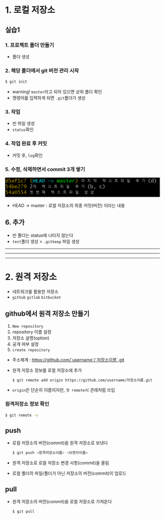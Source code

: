 # 1. 로컬 저장소

## 실습1

### 1. 프로젝트 폴더 만들기

- 폴더 생성



### 2. 해당 폴더에서 git 버전 관리 시작

```bash
$ git init
```

- warning! `master`라고 되어 있으면 상위 폴더 확인
- 명령어를 입력하게 되면 `.git`폴더가 생성



### 3. 작업

- 빈 파일 생성
- `status`확인



### 4. 작업 완료 후 커밋

- 커밋 후, `log`확인



### 5. 수정, 삭제하면서 commit 3개 쌓기

![image-20220706110143940](로컬저장소만들기.assets/image-20220706110143940.png)

- HEAD -> master : 로컬 저장소의 최종 커밋(버전) 이라는 내용



## 6. 추가

- 빈 폴더는 status에 나타지 않는다
- `test`폴더 생성 > `.gitkeep` 파일 생성



---

---

---



# 2. 원격 저장소

- 네트워크를 활용한 저장소
- `github` `gitlab` `bitbucket`



## github에서 원격 저장소 만들기

1. `New repository`
2. repository 이름 설정
3. 저장소 설명(option)
4. 공개 여부 설정
5. `create repository`



- 주소체계 : https://github.com/`username`/`저장소이름`.git

- 원격 저장소 정보를 로컬 저장소에 추가

  ```bash
  $ git remote add origin https://github.com/username/저장소이름.git
  ```

- `origin`은 단순히 이름이지만, `첫 remote`시 관례처럼 쓰임

  

### 원격저장소 정보 확인

```bash
$ git remote -v
```



## push

- 로컬 저장소의 버전(commit)을 원격 저장소로 보낸다

  ```bash
  $ git push <원격저장소이름> <브랜치이름>
  ```

- 원격 저장소로 로컬 저장소 변경 사항(commit)을 올림

- 로컬 폴더의 파일/폴더가 아닌 저장소의 버전(commit)이 업로드



## pull

- 원격 저장소의 버전(commit)을 로컬 저장소로 가져온다

  ```bash
  $ git pull
  ```
